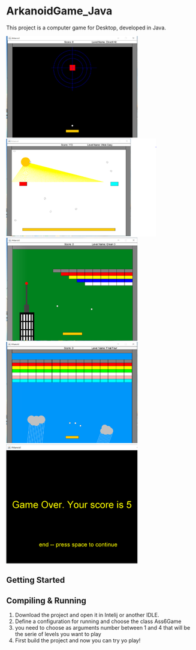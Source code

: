# ArkanoidGame_Java

This project is a computer game for Desktop, developed in Java. 

<kbd>
    <img src="images/level1.PNG" width="350"/>
    <img src="images/level2.PNG" width="400"/>
    <img src="images/level3.PNG" width="350"/>
    <img src="images/level4.PNG" width="350"/>
    <img src="images/finalScreenPNG.PNG" width="350"/>
</kbd>

## Getting Started

## Compiling & Running

1. Download the project and open it in Intelij or another IDLE.
2. Define a configuration for running and choose the class Ass6Game
3. you need to choose as arguments number between 1 and 4 that will be the serie of levels you want to play
4. First build the project and now you can try yo play!
